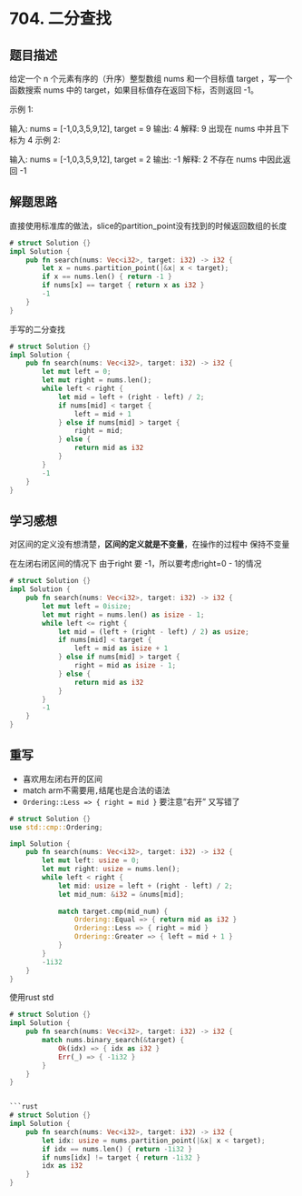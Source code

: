 # 704. 二分查找

## 题目描述

给定一个 n 个元素有序的（升序）整型数组 nums 和一个目标值 target  ，写一个函数搜索 nums 中的 target，如果目标值存在返回下标，否则返回 -1。


示例 1:

输入: nums = [-1,0,3,5,9,12], target = 9
输出: 4
解释: 9 出现在 nums 中并且下标为 4
示例 2:

输入: nums = [-1,0,3,5,9,12], target = 2
输出: -1
解释: 2 不存在 nums 中因此返回 -1
 

## 解题思路

直接使用标准库的做法，slice的partition_point没有找到的时候返回数组的长度

```rust
# struct Solution {}
impl Solution {
    pub fn search(nums: Vec<i32>, target: i32) -> i32 {
        let x = nums.partition_point(|&x| x < target);
        if x == nums.len() { return -1 }
        if nums[x] == target { return x as i32 }
        -1
    }
}
```

手写的二分查找

```rust
# struct Solution {}
impl Solution {
    pub fn search(nums: Vec<i32>, target: i32) -> i32 {
        let mut left = 0;
        let mut right = nums.len();
        while left < right {
            let mid = left + (right - left) / 2;
            if nums[mid] < target {
                left = mid + 1
            } else if nums[mid] > target {
                right = mid;
            } else {
                return mid as i32
            }
        }
        -1
    }
}
```


## 学习感想

对区间的定义没有想清楚，**区间的定义就是不变量**，在操作的过程中 保持不变量

在左闭右闭区间的情况下 由于right 要 -1，所以要考虑right=0 - 1的情况

```rust
# struct Solution {}
impl Solution {
    pub fn search(nums: Vec<i32>, target: i32) -> i32 {
        let mut left = 0isize;
        let mut right = nums.len() as isize - 1;
        while left <= right {
            let mid = (left + (right - left) / 2) as usize;
            if nums[mid] < target {
                left = mid as isize + 1
            } else if nums[mid] > target {
                right = mid as isize - 1;
            } else {
                return mid as i32
            }
        }
        -1
    }
}
```

## 重写

- 喜欢用左闭右开的区间
- match arm不需要用`,`结尾也是合法的语法
- `Ordering::Less => { right = mid }` 要注意“右开” 又写错了

```rust
# struct Solution {}
use std::cmp::Ordering;

impl Solution {
    pub fn search(nums: Vec<i32>, target: i32) -> i32 {
        let mut left: usize = 0;
        let mut right: usize = nums.len();
        while left < right {
            let mid: usize = left + (right - left) / 2;
            let mid_num: &i32 = &nums[mid];
            
            match target.cmp(mid_num) {
                Ordering::Equal => { return mid as i32 }
                Ordering::Less => { right = mid }
                Ordering::Greater => { left = mid + 1 }
            }
        }
        -1i32
    }
}

```

使用rust std

```rust
# struct Solution {}
impl Solution {
    pub fn search(nums: Vec<i32>, target: i32) -> i32 {
        match nums.binary_search(&target) {
            Ok(idx) => { idx as i32 }
            Err(_) => { -1i32 }
        }
    }
}


```rust
# struct Solution {}
impl Solution {
    pub fn search(nums: Vec<i32>, target: i32) -> i32 {
        let idx: usize = nums.partition_point(|&x| x < target);
        if idx == nums.len() { return -1i32 }
        if nums[idx] != target { return -1i32 }
        idx as i32
    }
}

```